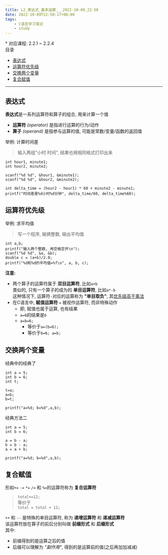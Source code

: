 ```yaml
---
title: L2_表达式_基本运算___2022-10-09_22-50
date: 2022-10-09T22:50:17+08:00
tags:
    - C语言学习笔记
    - study
---
```


\* 对应课程: 2.2.1 \~ 2.2.4  
目录

- [表达式](#表达式)
- [运算符优先级](#运算符优先级)
- [交换两个变量](#交换两个变量)
- [复合赋值](#复合赋值)

- - -

## 表达式
**表达式**是一系列运算符和算子的组合, 用来计算一个值  
+ **运算符** *(operator)* 是指进行运算的行为/动作  
+ **算子** *(operand)* 是指参与运算的值, 可能是常数/变量/函数的返回值  

举例: 计算时间差
> 输入两组"小时 时间", 结果也用相同格式打印出来

```
int hour1, minute1;
int hour2, minute2;

scanf("%d %d", &hour1, &minute1);
scanf("%d %d", &hour2, &minute2);

int delta_time = (hour2 - hour1) * 60 + minute2 - minute1;
printf("时间差是%d小时%d分钟", delta_time/60, delta_time%60);
```

## 运算符优先级
举例: 求平均值
> 写一个程序, 输俩整数, 输出平均值

```
int a,b;
printf("输入两个整数, 用空格空开\n");
scanf("%d %d", &a, &b);
double c = (a+b)/2.0;
printf("%d和%d的平均值=%f\n", a, b, c);
```

**注意:**
+ 两个算子的运算符属于 **双目运算符**, 比如`a+b`  
  类似的, 只有一个算子的成为的 **单目运算符**, 比如`a*-b`  
  这种情况下, 运算符`-`对应的运算称为 **"单目取负"**, 其<u>优先级高于乘法</u>  
+ 在C语言中, **赋值运算符** `=` 被视作运算符, 而非特殊动作  
  - 即, 赋值也属于运算, 也有结果
  - `a=6`的结果是`6`
  - `a=b=6;`
    + 等价于`a=(b=6);`
    + 等价于`b=6; a=b;`

## 交换两个变量
经典中的经典了
```
int a = 5;
int b = 6;
int t;

t=a;
a=b;
b=t;

printf("a=%d; b=%d",a,b);
```
经典方法二
```
int a = 5;
int b = 6;

a = b - a;
b = b - a;
a = a + b;

printf("a=%d; b=%d",a,b);
```

## 复合赋值
形如`+=` `-=` `*=` `/=` 和 `%=`的运算符称为 **复合运算符**  
> `total+=12;`  
> 等价于  
> `total = total + 12;`

`++` 和 `--` 是特殊的单目运算符, 称为 **递增运算符** 和 **递减运算符**  
该运算符放在算子的前后分别叫做 **前缀形式** 和 **后缀形式**  
其中:  
 + 前缀得到的是运算之后的值
 + 后缀可以理解为 *"副作用"*, 得到的是运算前的值(之后再加加减减)


